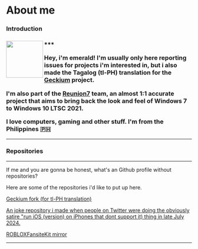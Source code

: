 # About me

<h3>Introduction<h3>
***
<img align="left" width="100" height="100" src="https://github.com/user-attachments/assets/7265fa57-81b7-46f1-a17e-5d0153569fbc">

Hey, i'm emerald! I'm usually only here reporting issues for projects i'm interested in, but i also made the Tagalog (tl-PH) translation for the [Geckium](https://github.com/angelbruni/Geckium) project.

I'm also part of the [Reunion7](https://reunion7.com/) team, an almost 1:1 accurate project that aims to bring back the look and feel of Windows 7 to Windows 10 LTSC 2021. 

I love computers, gaming and other stuff. I'm from the Philippines 🇵🇭

***
<h3>Repositories</h3>


***

If me and you are gonna be honest, what's an Github profile without repositories? 

Here are some of the repositories i'd like to put up here.


[
Geckium fork (for tl-PH translation)](https://github.com/emeraldsucksss/Geckium)


[
An joke repository i made when people on Twitter were doing the obviously satire "run iOS (version) on iPhones that dont support it) thing in late July 2024.](https://github.com/emeraldsucksss/i10on11)


[
ROBLOXFansiteKit mirror](https://github.com/emeraldsucksss/ROBLOXFansiteKit)

***
